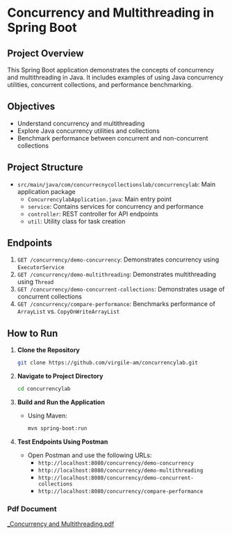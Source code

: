 # Concurrency and Multithreading in Spring Boot

## Project Overview
This Spring Boot application demonstrates the concepts of concurrency and multithreading in Java. It includes examples of using Java concurrency utilities, concurrent collections, and performance benchmarking.

## Objectives
- Understand concurrency and multithreading
- Explore Java concurrency utilities and collections
- Benchmark performance between concurrent and non-concurrent collections

## Project Structure
- `src/main/java/com/concurrecnycollectionslab/concurrencylab`: Main application package
    - `ConcurrencylabApplication.java`: Main entry point
    - `service`: Contains services for concurrency and performance
    - `controller`: REST controller for API endpoints
    - `util`: Utility class for task creation

## Endpoints
1. `GET /concurrency/demo-concurrency`: Demonstrates concurrency using `ExecutorService`
2. `GET /concurrency/demo-multithreading`: Demonstrates multithreading using `Thread`
3. `GET /concurrency/demo-concurrent-collections`: Demonstrates usage of concurrent collections
4. `GET /concurrency/compare-performance`: Benchmarks performance of `ArrayList` vs. `CopyOnWriteArrayList`

## How to Run

1. **Clone the Repository**
   ```bash
   git clone https://github.com/virgile-am/concurrencylab.git
   ```

2. **Navigate to Project Directory**
   ```bash
   cd concurrencylab
   ```

3. **Build and Run the Application**
    - Using Maven:
      ```bash
      mvn spring-boot:run
      ```
 

4. **Test Endpoints Using Postman**
    - Open Postman and use the following URLs:
        - `http://localhost:8080/concurrency/demo-concurrency`
        - `http://localhost:8080/concurrency/demo-multithreading`
        - `http://localhost:8080/concurrency/demo-concurrent-collections`
        - `http://localhost:8080/concurrency/compare-performance`
### Pdf Document
[_Concurrency and Multithreading.pdf](docs%2F_Concurrency%20and%20Multithreading.pdf)